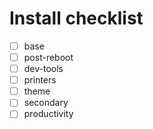 # Install checklist

- [ ] base
- [ ] post-reboot
- [ ] dev-tools
- [ ] printers
- [ ] theme
- [ ] secondary
- [ ] productivity
